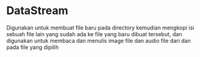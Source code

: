 # DataStream
Digunakan untuk membuat file baru pada directory kemudian mengkopi isi sebuah file lain yang sudah ada ke file yang baru dibuat tersebut, dan digunakan untuk membaca dan menulis image file dan audio file dari dan pada file yang dipilih
